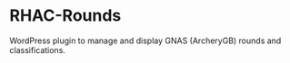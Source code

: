 RHAC-Rounds
===========

WordPress plugin to manage and display GNAS (ArcheryGB) rounds and classifications.
